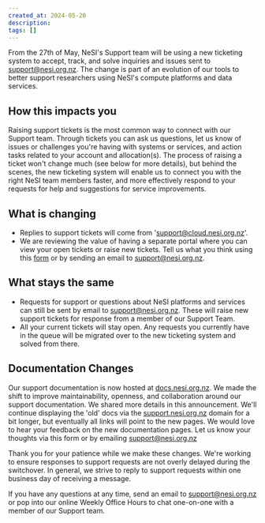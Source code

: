 ```yaml
---
created_at: 2024-05-20
description: 
tags: []
---
```


From the 27th of May, NeSI's Support team will be using a new ticketing system to accept, track, and solve inquiries and issues sent to [support@nesi.org.nz](mailto:support@nesi.org.nz). The change is part of an evolution of our tools to better support researchers using NeSI's compute platforms and data services.

## How this impacts you

Raising support tickets is the most common way to connect with our Support team. Through tickets you can ask us questions, let us know of issues or challenges you're having with systems or services, and action tasks related to your account and allocation(s).
The process of raising a ticket won't change much (see below for more details), but behind the scenes, the new ticketing system will enable us to connect you with the right NeSI team members faster, and more effectively respond to your requests for help and suggestions for service improvements.

## What is changing

* Replies to support tickets will come from 'support@cloud.nesi.org.nz'.
* We are reviewing the value of having a separate portal where you can view your open tickets or raise new tickets.
Tell us what you think using this [form](https://docs.google.com/forms/d/e/1FAIpQLSdvR-0kJxunSiKUYNtHsG6l7Ne9Q5KPeunCVJiSbMuTvGcS8A/viewform) or by sending an email to [support@nesi.org.nz](mailto:support@nesi.org.nz).

## What stays the same

* Requests for support or questions about NeSI platforms and services can still be sent by email to support@nesi.org.nz. These will raise new support tickets for response from a member of our Support Team.
* All your current tickets will stay open. Any requests you currently have in the queue will be migrated over to the new ticketing system and solved from there.

## Documentation Changes

Our support documentation is now hosted at [docs.nesi.org.nz](https://docs.nesi.org.nz).
We made the shift to improve maintainability, openness, and collaboration around our support documentation. We shared more details in this announcement.
We'll continue displaying the 'old' docs via the [support.nesi.org.nz](https://support.nesi.org.nz) domain for a bit longer, but eventually all links will point to the new pages.
We would love to hear your feedback on the new documentation pages. Let us know your thoughts via this form or by emailing [support@nesi.org.nz](mailto:support@nesi.org.nz)

Thank you for your patience while we make these changes. We're working to ensure responses to support requests are not overly delayed during the switchover. In general, we strive to reply to support requests within one business day of receiving a message.

If you have any questions at any time, send an email to [support@nesi.org.nz](mailto:support@nesi.org.nz) or pop into our online Weekly Office Hours to chat one-on-one with a member of our Support team.
